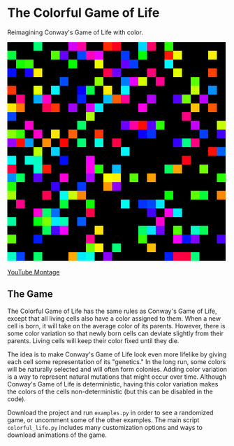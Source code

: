 # The Colorful Game of Life
Reimagining Conway's Game of Life with color.

![example.gif](https://github.com/adam-zheleznyak/colorful-life/blob/master/example.gif?raw=true)

[YouTube Montage](https://youtu.be/RG0_Fw-aKpY)

## The Game
The Colorful Game of Life has the same rules as Conway's Game of Life, except that all living cells also have a color assigned to them. When a new cell is born, it will take on the average color of its parents. However, there is some color variation so that newly born cells can deviate slightly from their parents. Living cells will keep their color fixed until they die.

The idea is to make Conway's Game of Life look even more lifelike by giving each cell some representation of its "genetics." In the long run, some colors will be naturally selected and will often form colonies. Adding color variation is a way to represent natural mutations that might occur over time. Although Conway's Game of Life is deterministic, having this color variation makes the colors of the cells non-deterministic (but this can be disabled in the code).

Download the project and run `examples.py` in order to see a randomized game, or uncomment some of the other examples. The main script `colorful_life.py` includes many customization options and ways to download animations of the game.
